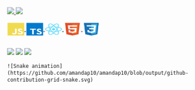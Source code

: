 ### 

<div>
   <a href="https://github.com/amandap10">  
   <img height="180em" src="https://github-readme-stats.vercel.app/api?username=amandap10&show_icons=true&theme=dark&include_all_commits=true&count_private=true"/>
   <img height="180em" src="https://github-readme-stats.vercel.app/api/top-langs/?username=amandap10&layout=compact&langs_count=7&theme=dark"/>
</div>
  
<div style="display: inline_block"><br>
  <img align="center" alt="Amanda-Js" height="30" width="40" src="https://raw.githubusercontent.com/devicons/devicon/master/icons/javascript/javascript-plain.svg">
  <img align="center" alt="Amanda-Ts" height="30" width="40" src="https://raw.githubusercontent.com/devicons/devicon/master/icons/typescript/typescript-plain.svg">
  <img align="center" alt="Amanda-React" height="30" width="40" src="https://raw.githubusercontent.com/devicons/devicon/master/icons/react/react-original.svg">
  <img align="center" alt="Amanda-HTML" height="30" width="40" src="https://raw.githubusercontent.com/devicons/devicon/master/icons/html5/html5-original.svg">
  <img align="center" alt="Amanda-CSS" height="30" width="40" src="https://raw.githubusercontent.com/devicons/devicon/master/icons/css3/css3-original.svg">
</div>
  
  ##
  
   <div>
      <a href="https://instagram.com/_amandaoliveirapassos/" target="_blank"><img src="https://img.shields.io/badge/-Instagram-%23E4405F?style=for-the-badge&logo=instagram&logoColor=white" target="_blank"></a>
      <a href = "mailto:amanda_passos@outlook.com"><img src="https://img.shields.io/badge/-outlook-%23333?style=for-the-badge&logo=outlook&logoColor=white" target="_blank"></a>
      <a href="https://www.linkedin.com/in/amanda-passos-21a968184/" target="_blank"><img src="https://img.shields.io/badge/-LinkedIn-%230077B5?style=for-the-badge&logo=linkedin&logoColor=white" target="_blank"></a> 
   
   
    ![Snake animation](https://github.com/amandap10/amandap10/blob/output/github-contribution-grid-snake.svg)

   </div>
